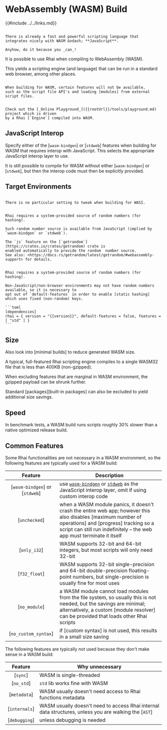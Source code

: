 WebAssembly (WASM) Build
========================

{{#include ../../links.md}}

```admonish question.side.wide "But why?"

There is already a fast and powerful scripting language that integrates nicely with WASM &ndash; **JavaScript**.

Anyhow, do it because you _can_!
```

It is possible to use Rhai when compiling to WebAssembly (WASM).

This yields a scripting engine (and language) that can be run in a standard web browser,
among other places.

```admonish warning "Unavailable features"

When building for WASM, certain features will not be available,
such as the script file API's and loading [modules] from external script files.
```

```admonish example "Sample"

Check out the [_Online Playground_]({{rootUrl}}/tools/playground.md) project which is driven
by a Rhai [`Engine`] compiled into WASM.
```


JavaScript Interop
------------------

Specify either of the [`wasm-bindgen`] or [`stdweb`] features when building for WASM that requires
interop with JavaScript. This selects the appropriate JavaScript interop layer to use.

It is still possible to compile for WASM without either [`wasm-bindgen`] or [`stdweb`],
but then the interop code must then be explicitly provided.


Target Environments
-------------------

~~~admonish abstract "WASI: `wasm32-wasi`"

There is no particular setting to tweak when building for WASI.
~~~

~~~admonish abstract "JavaScript: `wasm32-unknown-unknown` + `wasm-bindgen`/`stdweb`"

Rhai requires a system-provided source of random numbers (for hashing).

Such random number source is available from JavaScript (implied by `wasm-bindgen` or `stdweb`).

The `js` feature on the [`getrandom`](https://crates.io/crates/getrandom) crate is
enabled automatically to provide the random  number source.
See also: <https://docs.rs/getrandom/latest/getrandom/#webassembly-support> for details.
~~~

~~~admonish warning "Raw: `wasm32-unknown-unknown`"

Rhai requires a system-provided source of random numbers (for hashing).

Non-JavaScript/non-browser environments may not have random numbers available, so it is necessary to
opt out of `default-features` in order to enable [static hashing] which uses fixed (non-random) keys.

```toml
[dependencies]
rhai = { version = "{{version}}", default-features = false, features = [ "std" ] }
```
~~~


Size
----

Also look into [minimal builds] to reduce generated WASM size.

A typical, full-featured Rhai scripting engine compiles to a single WASM32 file that is less than
400KB (non-gzipped).

When excluding features that are marginal in WASM environment, the gzipped payload can be shrunk further.

Standard [packages][built-in packages] can also be excluded to yield additional size savings.


Speed
-----

In benchmark tests, a WASM build runs scripts roughly 30% slower than a native optimized release build.


Common Features
---------------

Some Rhai functionalities are not necessary in a WASM environment, so the following features
are typically used for a WASM build:

|            Feature             | Description                                                                                                                                                                                                                           |
| :----------------------------: | ------------------------------------------------------------------------------------------------------------------------------------------------------------------------------------------------------------------------------------- |
| [`wasm-bindgen`] or [`stdweb`] | use [`wasm-bindgen`](https://crates.io/crates/wasm-bindgen) or [`stdweb`](https://crates.io/crates/stdweb) as the JavaScript interop layer, omit if using custom interop code                                                         |
|         [`unchecked`]          | when a WASM module panics, it doesn't crash the entire web app; however this also disables [maximum number of operations] and [progress] tracking so a script can still run indefinitely &ndash; the web app must terminate it itself |
|          [`only_i32`]          | WASM supports 32-bit and 64-bit integers, but most scripts will only need 32-bit                                                                                                                                                      |
|         [`f32_float`]          | WASM supports 32-bit single-precision and 64-bit double-precision floating-point numbers, but single-precision is usually fine for most uses                                                                                          |
|         [`no_module`]          | a WASM module cannot load modules from the file system, so usually this is not needed, but the savings are minimal; alternatively, a custom [module resolver] can be provided that loads other Rhai scripts                           |
|      [`no_custom_syntax`]      | if [custom syntax] is not used, this results in a small size saving                                                                                                                                                                   |

The following features are typically _not_ used because they don't make sense in a WASM build:

|    Feature    | Why unnecessary                                                                                       |
| :-----------: | ----------------------------------------------------------------------------------------------------- |
|   [`sync`]    | WASM is single-threaded                                                                               |
|  [`no_std`]   | `std` lib works fine with WASM                                                                        |
| [`metadata`]  | WASM usually doesn't need access to Rhai functions metadata                                           |
| [`internals`] | WASM usually doesn't need to access Rhai internal data structures, unless you are walking the [`AST`] |
| [`debugging`] | unless debugging is needed                                                                            |
